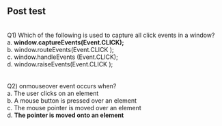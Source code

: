 ## Post test
<br>
Q1) Which of the following is used to capture all click events in a window? <br>
a.	<b>window.captureEvents(Event.CLICK);</b>  <br>
b.	window.routeEvents(Event.CLICK ); <br>
c.	window.handleEvents (Event.CLICK); <br>
d.	window.raiseEvents(Event.CLICK ); <br>
 <br>
  <br>
Q2)	onmouseover event occurs when? <br>
a.	The user clicks on an element <br>
b.	A mouse button is pressed over an element <br>
c.	The mouse pointer is moved over an element <br>
d.	<b>The pointer is moved onto an element</b> <br>
<br>
<br>
